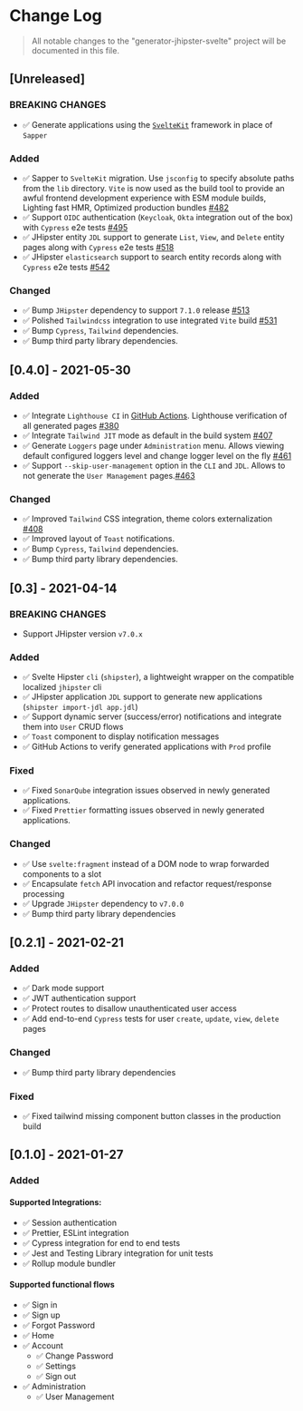 # Change Log

> All notable changes to the "generator-jhipster-svelte" project will be documented in this file.

## [Unreleased]

### BREAKING CHANGES

-   ✅ Generate applications using the [`SvelteKit`](https://kit.svelte.dev/) framework in place of `Sapper`

### Added

-   ✅ Sapper to `SvelteKit` migration. Use `jsconfig` to specify absolute paths from the `lib` directory. `Vite` is now used as the build tool to provide an awful frontend development experience with ESM module builds, Lighting fast HMR, Optimized production bundles [#482](https://github.com/jhipster/generator-jhipster-svelte/pull/482)
-   ✅ Support `OIDC` authentication (`Keycloak`, `Okta` integration out of the box) with `Cypress` e2e tests [#495](https://github.com/jhipster/generator-jhipster-svelte/pull/495)
-   ✅ JHipster entity `JDL` support to generate `List`, `View`, and `Delete` entity pages along with `Cypress` e2e tests [#518](https://github.com/jhipster/generator-jhipster-svelte/pull/518)
-   ✅ JHipster `elasticsearch` support to search entity records along with `Cypress` e2e tests [#542](https://github.com/jhipster/generator-jhipster-svelte/pull/542)

### Changed

-   ✅ Bump `JHipster` dependency to support `7.1.0` release [#513](https://github.com/jhipster/generator-jhipster-svelte/pull/513)
-   ✅ Polished `Tailwindcss` integration to use integrated `Vite` build [#531](https://github.com/jhipster/generator-jhipster-svelte/pull/531)
-   ✅ Bump `Cypress`, `Tailwind` dependencies.
-   ✅ Bump third party library dependencies.

## [0.4.0] - 2021-05-30

### Added

-   ✅ Integrate `Lighthouse CI` in [GitHub Actions](https://github.com/jhipster/generator-jhipster-svelte/actions/workflows/application-lighthouse.yml). Lighthouse verification of all generated pages [#380](https://github.com/jhipster/generator-jhipster-svelte/pull/380)
-   ✅ Integrate `Tailwind JIT` mode as default in the build system [#407](https://github.com/jhipster/generator-jhipster-svelte/pull/407)
-   ✅ Generate `Loggers` page under `Administration` menu. Allows viewing default configured loggers level and change logger level on the fly [#461](https://github.com/jhipster/generator-jhipster-svelte/pull/461)
-   ✅ Support `--skip-user-management` option in the `CLI` and `JDL`. Allows to not generate the `User Management` pages.[#463](https://github.com/jhipster/generator-jhipster-svelte/pull/463)

### Changed

-   ✅ Improved `Tailwind` CSS integration, theme colors externalization [#408](https://github.com/jhipster/generator-jhipster-svelte/pull/408)
-   ✅ Improved layout of `Toast` notifications.
-   ✅ Bump `Cypress`, `Tailwind` dependencies.
-   ✅ Bump third party library dependencies.

## [0.3] - 2021-04-14

### BREAKING CHANGES

-   Support JHipster version `v7.0.x`

### Added

-   ✅ Svelte Hipster `cli` (`shipster`), a lightweight wrapper on the compatible localized `jhipster` cli
-   ✅ JHipster application `JDL` support to generate new applications (`shipster import-jdl app.jdl`)
-   ✅ Support dynamic server (success/error) notifications and integrate them into `User` CRUD flows
-   ✅ `Toast` component to display notification messages
-   ✅ GitHub Actions to verify generated applications with `Prod` profile

### Fixed

-   ✅ Fixed `SonarQube` integration issues observed in newly generated applications.
-   ✅ Fixed `Prettier` formatting issues observed in newly generated applications.

### Changed

-   ✅ Use `svelte:fragment` instead of a DOM node to wrap forwarded components to a slot
-   ✅ Encapsulate `fetch` API invocation and refactor request/response processing
-   ✅ Upgrade `JHipster` dependency to `v7.0.0`
-   ✅ Bump third party library dependencies

## [0.2.1] - 2021-02-21

### Added

-   ✅ Dark mode support
-   ✅ JWT authentication support
-   ✅ Protect routes to disallow unauthenticated user access
-   ✅ Add end-to-end `Cypress` tests for user `create`, `update`, `view`, `delete` pages

### Changed

-   ✅ Bump third party library dependencies

### Fixed

-   ✅ Fixed tailwind missing component button classes in the production build

## [0.1.0] - 2021-01-27

### Added

#### Supported Integrations:

-   ✅ Session authentication
-   ✅ Prettier, ESLint integration
-   ✅ Cypress integration for end to end tests
-   ✅ Jest and Testing Library integration for unit tests
-   ✅ Rollup module bundler

#### Supported functional flows

-   ✅ Sign in
-   ✅ Sign up
-   ✅ Forgot Password
-   ✅ Home
-   ✅ Account
    -   ✅ Change Password
    -   ✅ Settings
    -   ✅ Sign out
-   ✅ Administration
    -   ✅ User Management
